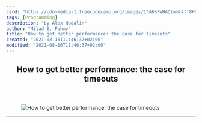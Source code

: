 ```yaml
---
card: "https://cdn-media-1.freecodecamp.org/images/1*A6SFwHAQlwml4ff8HOA2jQ.jpeg"
tags: [Programming]
description: "by Alex Nadalin"
author: "Milad E. Fahmy"
title: "How to get better performance: the case for timeouts"
created: "2021-08-16T11:46:37+02:00"
modified: "2021-08-16T11:46:37+02:00"
---
```

<div class="site-wrapper">
<main id="site-main" class="site-main outer">
<div class="inner">
<article class="post-full post tag-programming tag-microservices tag-tech tag-productivity tag-technology ">
<header class="post-full-header">
<h1 class="post-full-title">How to get better performance: the case for timeouts</h1>
</header>
<figure class="post-full-image">
<picture>
<source media="(max-width: 700px)" sizes="1px" srcset="data:image/gif;base64,R0lGODlhAQABAIAAAAAAAP///yH5BAEAAAAALAAAAAABAAEAAAIBRAA7 1w">
<source media="(min-width: 701px)" sizes="(max-width: 800px) 400px,
(max-width: 1170px) 700px,
1400px" srcset="https://cdn-media-1.freecodecamp.org/images/1*A6SFwHAQlwml4ff8HOA2jQ.jpeg 300w,
https://cdn-media-1.freecodecamp.org/images/1*A6SFwHAQlwml4ff8HOA2jQ.jpeg 600w,
https://cdn-media-1.freecodecamp.org/images/1*A6SFwHAQlwml4ff8HOA2jQ.jpeg 1000w,
https://cdn-media-1.freecodecamp.org/images/1*A6SFwHAQlwml4ff8HOA2jQ.jpeg 2000w">
<img onerror="this.style.display='none'" src="https://cdn-media-1.freecodecamp.org/images/1*A6SFwHAQlwml4ff8HOA2jQ.jpeg" alt="How to get better performance: the case for timeouts">
</picture>
</figure>
<section class="post-full-content">
<div class="post-content medium-migrated-article">
</div>
<hr>
</section>
</article>
</div>
</main>
</div>
<!-- Google Tag Manager (noscript) -->
<!-- End Google Tag Manager (noscript) -->
